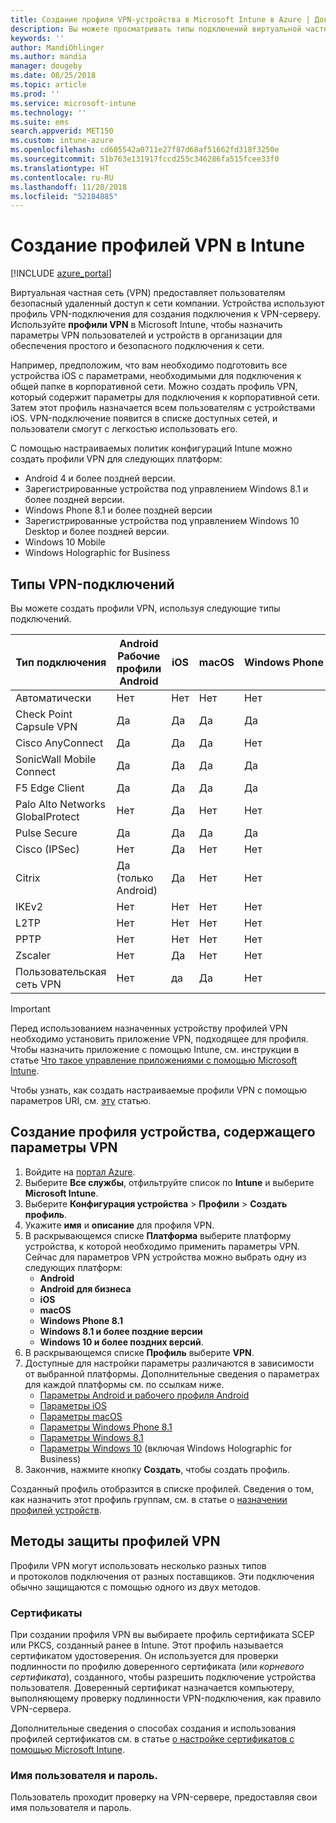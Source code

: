 ```yaml
---
title: Создание профиля VPN-устройства в Microsoft Intune в Azure | Документы Майкрософт
description: Вы можете просматривать типы подключений виртуальной частной сети (VPN), создавать профиль VPN-устройства на портале Azure и просматривать параметры для защиты профиля VPN с помощью сертификатов или имени пользователя для устройств iOS в Microsoft Intune.
keywords: ''
author: MandiOhlinger
ms.author: mandia
manager: dougeby
ms.date: 08/25/2018
ms.topic: article
ms.prod: ''
ms.service: microsoft-intune
ms.technology: ''
ms.suite: ems
search.appverid: MET150
ms.custom: intune-azure
ms.openlocfilehash: cd605542a0711e27f87d68af51662fd318f3250e
ms.sourcegitcommit: 51b763e131917fccd255c346286fa515fcee33f0
ms.translationtype: HT
ms.contentlocale: ru-RU
ms.lasthandoff: 11/20/2018
ms.locfileid: "52184885"
---
```

# <a name="create-vpn-profiles-in-intune"></a>Создание профилей VPN в Intune

[!INCLUDE [azure_portal](./includes/azure_portal.md)]

Виртуальная частная сеть (VPN) предоставляет пользователям безопасный удаленный доступ к сети компании. Устройства используют профиль VPN-подключения для создания подключения к VPN-серверу. Используйте **профили VPN** в Microsoft Intune, чтобы назначить параметры VPN пользователей и устройств в организации для обеспечения простого и безопасного подключения к сети.

Например, предположим, что вам необходимо подготовить все устройства iOS с параметрами, необходимыми для подключения к общей папке в корпоративной сети. Можно создать профиль VPN, который содержит параметры для подключения к корпоративной сети. Затем этот профиль назначается всем пользователям с устройствами iOS. VPN-подключение появится в списке доступных сетей, и пользователи смогут с легкостью использовать его.

С помощью настраиваемых политик конфигураций Intune можно создать профили VPN для следующих платформ:

* Android 4 и более поздней версии.
* Зарегистрированные устройства под управлением Windows 8.1 и более поздней версии.
* Windows Phone 8.1 и более поздней версии
* Зарегистрированные устройства под управлением Windows 10 Desktop и более поздней версии.
* Windows 10 Mobile
* Windows Holographic for Business

## <a name="vpn-connection-types"></a>Типы VPN-подключений

Вы можете создать профили VPN, используя следующие типы подключений.

|Тип подключения|Android<br>Рабочие профили Android|iOS|macOS|Windows Phone 8.1|Windows 8.1|Windows 10|
|-|-|-|-|-|-|-|
|Автоматически|Нет|Нет|Нет|Нет|Нет|Да|
|Check Point Capsule VPN|Да|Да|Да|Да|Да|Да|
|Cisco AnyConnect|Да|Да|Да|Нет|Нет|Нет|
|SonicWall Mobile Connect|Да|Да|Да|Да|Да|Да|
|F5 Edge Client|Да|Да|Да|Да|Да|Да|
|Palo Alto Networks GlobalProtect|Нет|Да|Нет|Нет|Нет|Да|
|Pulse Secure|Да|Да|Да|Да|Да|Да|
|Cisco (IPSec)|Нет|Да|Нет|Нет|Нет|Нет|
|Citrix|Да (только Android)|Да|Нет|Нет|Нет|Да|
|IKEv2|Нет|Нет|Нет|Нет|Нет|Да|
|L2TP|Нет|Нет|Нет|Нет|Нет|Да|
|PPTP|Нет|Нет|Нет|Нет|Нет|Да|
|Zscaler|Нет|Да|Нет|Нет|Нет|Нет|
|Пользовательская сеть VPN|Нет|да|Да|Нет|Нет|Нет|

> [!IMPORTANT]
> Перед использованием назначенных устройству профилей VPN необходимо установить приложение VPN, подходящее для профиля. Чтобы назначить приложение с помощью Intune, см. инструкции в статье [Что такое управление приложениями с помощью Microsoft Intune](app-management.md).  

Чтобы узнать, как создать настраиваемые профили VPN с помощью параметров URI, см. [эту](custom-settings-configure.md) статью.

## <a name="create-a-device-profile-containing-vpn-settings"></a>Создание профиля устройства, содержащего параметры VPN

1. Войдите на [портал Azure](https://portal.azure.com).
2. Выберите **Все службы**, отфильтруйте список по **Intune** и выберите **Microsoft Intune**.
3. Выберите **Конфигурация устройства** > **Профили** > **Создать профиль**.
4. Укажите **имя** и **описание** для профиля VPN.
5. В раскрывающемся списке **Платформа** выберите платформу устройства, к которой необходимо применить параметры VPN. Сейчас для параметров VPN устройства можно выбрать одну из следующих платформ:
   - **Android**
   - **Android для бизнеса**
   - **iOS**
   - **macOS**
   - **Windows Phone 8.1**
   - **Windows 8.1 и более поздние версии**
   - **Windows 10 и более поздних версий**.
6. В раскрывающемся списке **Профиль** выберите **VPN**.
7. Доступные для настройки параметры различаются в зависимости от выбранной платформы. Дополнительные сведения о параметрах для каждой платформы см. по ссылкам ниже.
   - [Параметры Android и рабочего профиля Android](vpn-settings-android.md)
   - [Параметры iOS](vpn-settings-ios.md)
   - [Параметры macOS](vpn-settings-macos.md)
   - [Параметры Windows Phone 8.1](vpn-settings-windows-phone-8-1.md)
   - [Параметры Windows 8.1](vpn-settings-windows-8-1.md)
   - [Параметры Windows 10](vpn-settings-windows-10.md) (включая Windows Holographic for Business)
8. Закончив, нажмите кнопку **Создать**, чтобы создать профиль.

Созданный профиль отобразится в списке профилей. Сведения о том, как назначить этот профиль группам, см. в статье о [назначении профилей устройств](device-profile-assign.md).

## <a name="methods-of-securing-vpn-profiles"></a>Методы защиты профилей VPN

Профили VPN могут использовать несколько разных типов и протоколов подключения от разных поставщиков. Эти подключения обычно защищаются с помощью одного из двух методов.

### <a name="certificates"></a>Сертификаты

При создании профиля VPN вы выбираете профиль сертификата SCEP или PKCS, созданный ранее в Intune. Этот профиль называется сертификатом удостоверения. Он используется для проверки подлинности по профилю доверенного сертификата (или *корневого сертификата*), созданного, чтобы разрешить подключение устройства пользователя. Доверенный сертификат назначается компьютеру, выполняющему проверку подлинности VPN-подключения, как правило VPN-сервера.

Дополнительные сведения о способах создания и использования профилей сертификатов см. в статье [о настройке сертификатов с помощью Microsoft Intune](certificates-configure.md).

### <a name="user-name-and-password"></a>Имя пользователя и пароль.

Пользователь проходит проверку на VPN-сервере, предоставляя свои имя пользователя и пароль.
